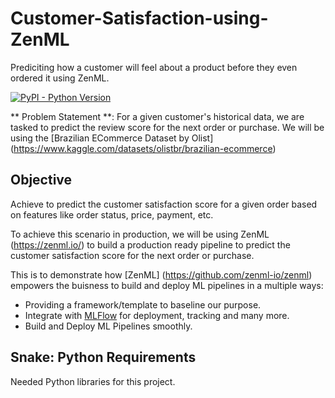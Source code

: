 # Customer-Satisfaction-using-ZenML
Prediciting how a customer will feel about a product before they even ordered it using ZenML.

[![PyPI - Python Version](https://img.shields.io/pypi/pyversions/zenml)](https://pypi.org/project/zenml/)

** Problem Statement **:
For a given customer's historical data, we are tasked to predict the review score for the next order or purchase. We will be using the [Brazilian ECommerce Dataset by Olist] (https://www.kaggle.com/datasets/olistbr/brazilian-ecommerce)

## Objective
Achieve to predict the customer satisfaction score for a given order based on features like order status, price, payment, etc. 

To achieve this scenario in production, we will be using ZenML (https://zenml.io/) to build a production ready pipeline to predict the customer satisfaction score for the next order or purchase.

This is to demonstrate how [ZenML] (https://github.com/zenml-io/zenml) empowers the buisness to build and deploy ML pipelines in a multiple ways:
 - Providing a framework/template to baseline our purpose.
 - Integrate with [MLFlow](https://mlflow.org/) for deployment, tracking and many more.
 - Build and Deploy ML Pipelines smoothly.

## Snake: Python Requirements

Needed Python libraries for this project.